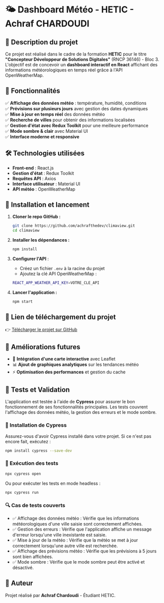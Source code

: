 # 🌤️ Dashboard Météo - HETIC - Achraf CHARDOUDI  

## 📌 Description du projet  

Ce projet est réalisé dans le cadre de la formation **HETIC** pour le titre **"Concepteur Développeur de Solutions Digitales"** (RNCP 36146) - Bloc 3.  
L'objectif est de concevoir un **dashboard interactif en React** affichant des informations météorologiques en temps réel grâce à l'API OpenWeatherMap.  

## 🚀 Fonctionnalités  

✅ **Affichage des données météo** : température, humidité, conditions  
✅ **Prévisions sur plusieurs jours** avec gestion des dates dynamiques  
✅ **Mise à jour en temps réel** des données météo  
✅ **Recherche de villes** pour obtenir des informations localisées  
✅ **Gestion d'état avec Redux Toolkit** pour une meilleure performance  
✅ **Mode sombre & clair** avec Material UI  
✅ **Interface moderne et responsive**  

## 🛠️ Technologies utilisées  

- **Front-end** : React.js  
- **Gestion d'état** : Redux Toolkit  
- **Requêtes API** : Axios  
- **Interface utilisateur** : Material UI  
- **API météo** : OpenWeatherMap  

## 🔧 Installation et lancement  

1. **Cloner le repo GitHub :**  
   ```sh
   git clone https://github.com/achrafthedev/climaview.git
   cd climaview
   ```

2. **Installer les dépendances :**  
   ```sh
   npm install
   ```

3. **Configurer l'API** :  
   - Créez un fichier `.env` à la racine du projet  
   - Ajoutez la clé API OpenWeatherMap :  
   ```sh
   REACT_APP_WEATHER_API_KEY=VOTRE_CLE_API
   ```

4. **Lancer l'application :**  
   ```sh
   npm start
   ```

## 🔗 Lien de téléchargement du projet  

👉 [Télécharger le projet sur GitHub](https://github.com/achrafthedev/climaview)  

## 📌 Améliorations futures  

- 📍 **Intégration d'une carte interactive** avec Leaflet  
- 📊 **Ajout de graphiques analytiques** sur les tendances météo  
- ⚡ **Optimisation des performances** et gestion du cache

## 🧪 Tests et Validation

L'application est testée à l'aide de **Cypress** pour assurer le bon fonctionnement de ses fonctionnalités principales. Les tests couvrent l'affichage des données météo, la gestion des erreurs et le mode sombre.

### 📌 Installation de Cypress
Assurez-vous d'avoir Cypress installé dans votre projet. Si ce n'est pas encore fait, exécutez :
```sh
npm install cypress --save-dev
```
### 🚀 Exécution des tests
```sh
npx cypress open
```
Ou pour exécuter les tests en mode headless :
```sh
npx cypress run
```
### 🔍 Cas de tests couverts
- ✅ Affichage des données météo : Vérifie que les informations météorologiques d'une ville saisie sont correctement affichées.
- ✅ Gestion des erreurs : Vérifie que l'application affiche un message d'erreur lorsqu'une ville inexistante est saisie.
- ✅ Mise à jour de la météo : Vérifie que la météo se met à jour correctement lorsqu'une autre ville est recherchée.
- ✅ Affichage des prévisions météo : Vérifie que les prévisions à 5 jours sont bien affichées.
- ✅ Mode sombre : Vérifie que le mode sombre peut être activé et désactivé.

## 📝 Auteur  

Projet réalisé par **Achraf Chardoudi** - Étudiant HETIC.
